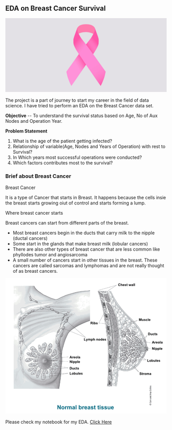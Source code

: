 ## **EDA on Breast Cancer Survival**

![enter image description here](https://github.com/mayankmilind0811/Breast-CanceR-Survival/blob/main/Cancer_Awareness-2019_blog_v1.0_noText.jpg?raw=true)

 The project is a part of journey to start my career in the field of data science. I have tried to perform an EDA on the Breast Cancer data set. 

**Objective** -- To understand the survival status based on Age, No of Aux Nodes and Operation Year. 

**Problem Statement**

1. What is the age of the patient getting infected?
2. Relationship of variable(Age, Nodes and Years of Operation) with rest to Survival?
3. In Which years most successful operations were conducted?
4. Which factors contributes most to the survival?

### **Brief about Breast Cancer**

Breast Cancer

It is a type of Cancer that starts in Breast. It happens because the cells insie the breast starts growing oiut of control and starts forming a lump.

Where breast cancer starts

Breast cancers can start from different parts of the breast.

-   Most breast cancers begin in the ducts that carry milk to the nipple (ductal cancers)
-   Some start in the glands that make breast milk (lobular cancers)
-   There are also other types of breast cancer that are less common like phyllodes tumor and angiosarcoma
-   A small number of cancers start in other tissues in the breast. These cancers are called sarcomas and lymphomas and are not really thought of as breast cancers.

![enter image description here](https://github.com/mayankmilind0811/Breast-CanceR-Survival/blob/main/download.gif?raw=true)

Please check my notebook for my EDA. [Click Here](https://github.com/mayankmilind0811/Breast-CanceR-Survival/blob/main/Breast_Cancer_Data_Set.ipynb)

